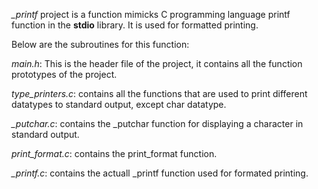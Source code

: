 *_printf* project is a function mimicks C programming language printf function in the **stdio** library. It is used for formatted printing.

Below are the subroutines for this function:

*main.h*: This is the header file of the project, it contains all the function prototypes of the project.

*type_printers.c*: contains all the functions that are used to print different datatypes to standard output, except char datatype.

*_putchar.c*: contains the _putchar function for displaying a character in standard output.

*print_format.c*: contains the print_format function.

*_printf.c*: contains the actuall _printf function used for formated printing.
